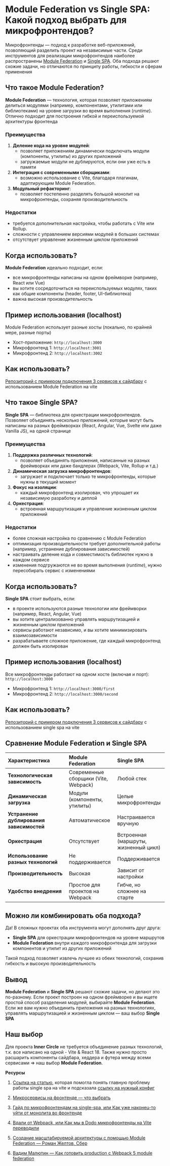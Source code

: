 # **Module Federation vs Single SPA: Какой подход выбрать для микрофронтендов?**

Микрофронтенды — подход к разработке веб-приложений, позволяющий разделить проект на независимые части. Среди инструментов для реализации микрофронтендов наиболее распространены [Module Federation](https://module-federation.io/) и [Single SPA](https://single-spa.js.org/). Оба подхода решают схожие задачи, но отличаются по принципу работы, гибкости и сферам применения

## **Что такое Module Federation?**

**Module Federation** — технология, которая позволяет приложениям делиться модулями (например, компонентами, утилитами или библиотеками) на уровне загрузки во время выполнения (*runtime*). Отлично подходит для построения гибкой и переиспользуемой архитектуры фронтенда


### **Преимущества**

1. **Деление кода на уровне модулей**:  
   * позволяет приложениям динамически подключать модули (компоненты, утилиты) из других приложений  
   * загружаемые модули не дублируются, если они уже есть в памяти  
2. **Интеграция с современными сборщиками**:
   * возможно использование с Vite, благодаря плагинам, адаптирующим Module Federation.  
3. **Модульный рефакторинг**:
   * позволяет постепенно разделять большой монолит на микрофронтенды, сохраняя производительность

### **Недостатки**

* требуется дополнительная настройка, чтобы работать с Vite или Rollup.  
* сложности с управлением версиями модулей в больших системах  
* отсутствует управление жизненным циклом приложений

## **Когда использовать?**

**Module Federation** идеально подходит, если:

* все микрофронтенды написаны на одном фреймворке (например, React или Vue)  
* вы хотите сосредоточиться на переиспользуемых модулях, таких как общие компоненты (header, footer, UI-библиотека)  
* важна высокая производительность

## Пример использования (localhost)

Module Federation использует разные хосты (локально, по крайней мере, разные порты)

- Хост-приложение: `http://localhost:3000`
- Микрофронтенд 1: `http://localhost:3001`
- Микрофронтенд 2: `http://localhost:3002`

## **Как использовать?**

[Репозиторий с примером подключения 3 сервисов к сайдбару](https://github.com/TourmalineCore/vite-module-federation) с использованием Module Federation на vite

## **Что такое Single SPA?**

**Single SPA** — библиотека для оркестрации микрофронтендов. Позволяет объединять несколько приложений, которые могут быть написаны на разных фреймворках (React, Angular, Vue, Svelte или даже Vanilla JS), на одной странице

### **Преимущества**

1. **Поддержка различных технологий**:  
   * позволяет объединять приложения, написанные на разных фреймворках или даже бандлерах (Webpack, Vite, Rollup и т.д.)  
2. **Динамическая загрузка микрофронтендов**:  
   * загружает и подключает только те микрофронтенды, которые нужны в текущий момент  
3. **Фокус на изоляции**:  
   * каждый микрофронтенд изолирован, что упрощает их независимую разработку и деплой  
4. **Оркестрация**:  
   * встроенная маршрутизация и управление жизненным циклом приложений

### **Недостатки**

* более сложная настройка по сравнению с Module Federation  
* оптимизация производительности требует дополнительной работы (например, устранение дублирования зависимостей)  
* настраивать деление кода и совместимость библиотек нужно в каждом сервисе  
* изменения подгружаются не во время выполнения (*runtime*), нужно пересобирать сервис с изменениями

## **Когда использовать?**

**Single SPA** стоит выбрать, если:

* в проекте используются разные технологии или фреймворки (например, React, Angular, Vue)  
* вы хотите централизованно управлять маршрутизацией и жизненным циклом приложений  
* сервисы работают независимо, и вы хотите минимизировать взаимозависимости  
* разрабатываете сложное приложение, где каждый микрофронтенд должен быть изолирован

## Пример использования (localhost)

Все микрофронтенды работают на одном хосте (включая и порт): `http://localhost:3000`
- Микрофронтенд 1: `http://localhost:3000/first`
- Микрофронтенд 2: `http://localhost:3000/second`

## **Как использовать?**

[Репозиторий с примером подключения 3 сервисов к сайдбару](https://github.com/TourmalineCore/vite-single-spa/tree/master) с использованием single spa на vite

## **Сравнение Module Federation и Single SPA**

| Характеристика | Module Federation | Single SPA |
| :---- | :---- | :---- |
| **Технологическая зависимость** | Современные сборщики (Vite, Webpack) | Любой стек |
| **Динамическая загрузка** | Модули (компоненты, утилиты) | Целые микрофронтенды |
| **Устранение дублирования зависимостей** | Автоматическое | Настраивается вручную |
| **Оркестрация** | Отсутствует | Встроенная (маршруты, жизненный цикл) |
| **Использование разных технологий** | Не поддерживается | Поддерживается |
| **Производительность** | Высокая | Зависит от настройки |
| **Удобство внедрения** | Простое для проектов на Webpack | Гибче, но сложнее на старте |

## **Можно ли комбинировать оба подхода?**

Да! В сложных проектах оба инструмента могут дополнять друг друга:

* **Single SPA** для оркестрации микрофронтендов на уровне маршрутов  
* **Module Federation** внутри каждого микрофронтенда для загрузки компонентов и утилит из других приложений

Такой подход позволяет извлечь лучшее из обеих технологий, сохранив гибкость и высокую производительность

## **Вывод**

**Module Federation** и **Single SPA** решают схожие задачи, но делают это по-разному. Если проект построен на одном фреймворке и вы ищете простой способ разделения модулей, выбирайте **Module Federation**. Если же вам нужно объединить приложения на разных технологиях, управлять маршрутизацией и жизненным циклом — ваш выбор **Single SPA**

## Наш выбор

Для проекта **Inner Circle** не требуется объединение разных технологий, т.к. все написано на одной - Vite & React 18. Также нужно просто расшарить компоненты сайдбара, хеддера и футера между всеми сервисами => наш выбор **Module Federation**.

**Ресурсы**

1. [Ссылка на статью](https://habr.com/ru/articles/826590/), которая помогла понять главную проблему работы single spa на vite и подсказала [ссылку на нужный конфиг](https://github.com/sw1tch3roo/single-spa-example-service/blob/systemjs/vite.config.ts)

2. [Микросервисы на фронтенде — что выбрать](https://habr.com/ru/companies/sportmaster_lab/articles/724314/)

3. [Гайд по микрофронтендам на single-spa, или Как уже наконец-то уйти от монолита во фронтенде](https://habr.com/ru/companies/ecom_tech/articles/766978/)

4. [Вдали от Webpack, или Как мы в Dodo микрофронтенды на Vite переводили](https://habr.com/ru/companies/dododev/articles/715988/)

5. [Создание масштабируемой архитектуры с помощью Module Federation — Роман Желтов, Сбер](https://youtu.be/y8HWxJCr45w)  
6. [Вадим Малютин — Как готовить production с Webpack 5 module federation](https://youtu.be/ugkOEg5xJCA)

